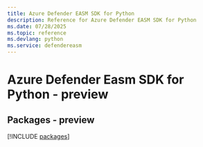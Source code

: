```yaml
---
title: Azure Defender EASM SDK for Python
description: Reference for Azure Defender EASM SDK for Python
ms.date: 07/28/2025
ms.topic: reference
ms.devlang: python
ms.service: defendereasm
---
```

# Azure Defender Easm SDK for Python - preview
## Packages - preview
[!INCLUDE [packages](defender-easm-index.md)]